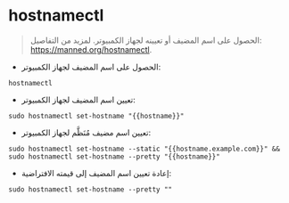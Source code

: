 # hostnamectl

> الحصول على اسم المضيف أو تعيينه لجهاز الكمبيوتر.
> لمزيد من التفاصيل: <https://manned.org/hostnamectl>.

- الحصول على اسم المضيف لجهاز الكمبيوتر:

`hostnamectl`

- تعيين اسم المضيف لجهاز الكمبيوتر:

`sudo hostnamectl set-hostname "{{hostname}}"`

- تعيين اسم مضيف مُنَظَّم لجهاز الكمبيوتر:

`sudo hostnamectl set-hostname --static "{{hostname.example.com}}" && sudo hostnamectl set-hostname --pretty "{{hostname}}"`

- إعادة تعيين اسم المضيف إلى قيمته الافتراضية:

`sudo hostnamectl set-hostname --pretty ""`
